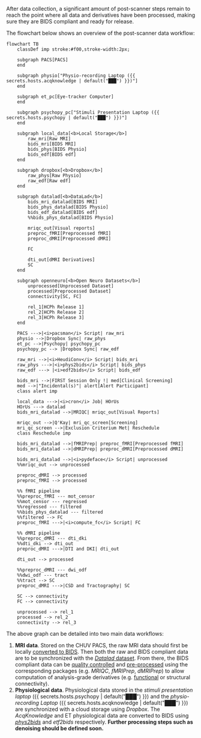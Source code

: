 After data collection, a significant amount of post-scanner steps remain to reach the point where all data and derivatives have been processed, making sure they are BIDS compliant and ready for release.

The flowchart below shows an overview of the post-scanner data workflow:

``` mermaid
flowchart TB
    classDef imp stroke:#f00,stroke-width:2px;

    subgraph PACS[PACS]
    end

    subgraph physio["Physio-recording Laptop ({{ secrets.hosts.acqknowledge | default("███") }})"]
    end

    subgraph et_pc[Eye-tracker Computer]
    end

    subgraph psychopy_pc["Stimuli Presentation Laptop ({{ secrets.hosts.psychopy | default("███") }})"]
    end

    subgraph local_data[<b>Local Storage</b>]
        raw_mri[Raw MRI]
        bids_mri[BIDS MRI]
        bids_phys[BIDS Physio]
        bids_edf[BIDS edf]
    end

    subgraph dropbox[<b>Dropbox</b>]
        raw_phys[Raw Physio]
        raw_edf[Raw edf]
    end
    
    subgraph datalad[<b>DataLad</b>]
        bids_mri_datalad[BIDS MRI]
        bids_phys_datalad[BIDS Physio]
        bids_edf_datalad[BIDS edf]
        %%bids_phys_datalad[BIDS Physio]

        mriqc_out[Visual reports]
        preproc_fMRI[Preprocessed fMRI]
        preproc_dMRI[Preprocessed dMRI]

        FC

        dti_out[dMRI Derivatives]
        SC
    end
    
    subgraph openneuro[<b>Open Neuro Datasets</b>]
        unprocessed[Unprocessed Dataset]
        processed[Preprocessed Dataset]
        connectivity[SC, FC]

        rel_1[HCPh Release 1]
        rel_2[HCPh Release 2]
        rel_3[HCPh Release 3]
    end

    PACS --->|<i>pacsman</i> Script| raw_mri
    physio -->|Dropbox Sync| raw_phys
    et_pc -->|Psychopy| psychopy_pc
    psychopy_pc --> |Dropbox Sync| raw_edf
    
    raw_mri -->|<i>HeudiConv</i> Script| bids_mri
    raw_phys --->|<i>phys2bids</i> Script| bids_phys
    raw_edf ---> |<i>edf2bids</i> Script| bids_edf

    bids_mri -->|FIRST Session Only !| med[Clinical Screening]
    med -->|"Incidental(s)"| alert[Alert Participant]
    class alert imp

    local_data --->|<i>cron</i> Job| HOrUs
    HOrUs ---> datalad
    bids_mri_datalad -->|MRIQC| mriqc_out[Visual Reports]

    mriqc_out -->|Q'Kay| mri_qc_screen[Screening]
    mri_qc_screen -->|Exclusion Criterium Met| Reschedule
    class Reschedule imp

    bids_mri_datalad -->|fMRIPrep| preproc_fMRI[Preprocessed fMRI]
    bids_mri_datalad -->|dMRIPrep| preproc_dMRI[Preprocessed dMRI]
    
    bids_mri_datalad -->|<i>pydeface</i> Script| unprocessed
    %%mriqc_out --> unprocessed

    preproc_dMRI --> processed
    preproc_fMRI --> processed

    %% fMRI pipeline
    %%preproc_fMRI --- mot_censor
    %%mot_censor --- regressed
    %%regressed --- filtered
    %%bids_phys_datalad --- filtered
    %%filtered --> FC
    preproc_fMRI --->|<i>compute_fc</i> Script| FC

    %% dMRI pipeline
    %%preproc_dMRI --- dti_dki
    %%dti_dki --> dti_out
    preproc_dMRI --->|DTI and DKI| dti_out

    dti_out --> processed

    %%preproc_dMRI --- dwi_odf
    %%dwi_odf --- tract
    %%tract --> SC
    preproc_dMRI --->|CSD and Tractography| SC

    SC --> connectivity
    FC --> connectivity

    unprocessed --> rel_1
    processed --> rel_2
    connectivity --> rel_3
```

The above graph can be detailed into two main data workflows:

1. **MRI data**.
    Stored on the CHUV PACS, the raw MRI data should first be locally [converted to BIDS](post-session.md/#convert-imaging-data-to-bids-with-heudiconv). Then both the raw and BIDS compliant data are to be synchronized with the [*Datalad* dataset](preliminary.md/#adding-data-or-metadata). From there, the BIDS compliant data can be [quality controlled](./mriqc.md) and [pre-processed](../processing/preprocessing.md) using the corresponding packages (e.g. *MRIQC*, *fMRIPrep*, *dMRIPrep*) to allow computation of analysis-grade derivatives (e.g. [functional](../processing/functional-connectivity.md) or structural connectivity).
2. **Physiological data**.
    Physiological data stored in the *stimuli presentation laptop* ({{ secrets.hosts.psychopy | default("███") }}) and the *physio-recording Laptop* ({{ secrets.hosts.acqknowledge | default("███") }}) are synchronized with a cloud storage using *Dropbox*. The *AcqKnowledge* and ET physiological data are converted to BIDS using [*phys2bids*](physio-to-bids.ipynb) and *etf2bids* respectively. **Further processing steps such as denoising should be defined soon.**